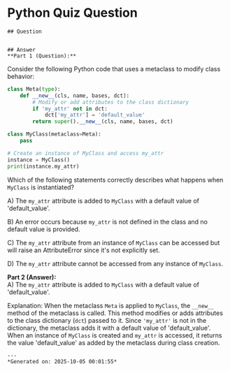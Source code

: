 # Python Quiz Question
    
    ## Question
    
    
    ## Answer
    **Part 1 (Question):**  
Consider the following Python code that uses a metaclass to modify class behavior:

```python
class Meta(type):
    def __new__(cls, name, bases, dct):
        # Modify or add attributes to the class dictionary
        if 'my_attr' not in dct:
            dct['my_attr'] = 'default_value'
        return super().__new__(cls, name, bases, dct)

class MyClass(metaclass=Meta):
    pass

# Create an instance of MyClass and access my_attr
instance = MyClass()
print(instance.my_attr)
```

Which of the following statements correctly describes what happens when `MyClass` is instantiated?

A) The `my_attr` attribute is added to `MyClass` with a default value of 'default_value'.

B) An error occurs because `my_attr` is not defined in the class and no default value is provided.

C) The `my_attr` attribute from an instance of `MyClass` can be accessed but will raise an AttributeError since it's not explicitly set.

D) The `my_attr` attribute cannot be accessed from any instance of `MyClass`.

**Part 2 (Answer):**  
A) The `my_attr` attribute is added to `MyClass` with a default value of 'default_value'.

Explanation:
When the metaclass `Meta` is applied to `MyClass`, the `__new__` method of the metaclass is called. This method modifies or adds attributes to the class dictionary (`dct`) passed to it. Since `'my_attr'` is not in the dictionary, the metaclass adds it with a default value of 'default_value'. When an instance of `MyClass` is created and `my_attr` is accessed, it returns the value 'default_value' as added by the metaclass during class creation.
    
    ---
    *Generated on: 2025-10-05 00:01:55*
    